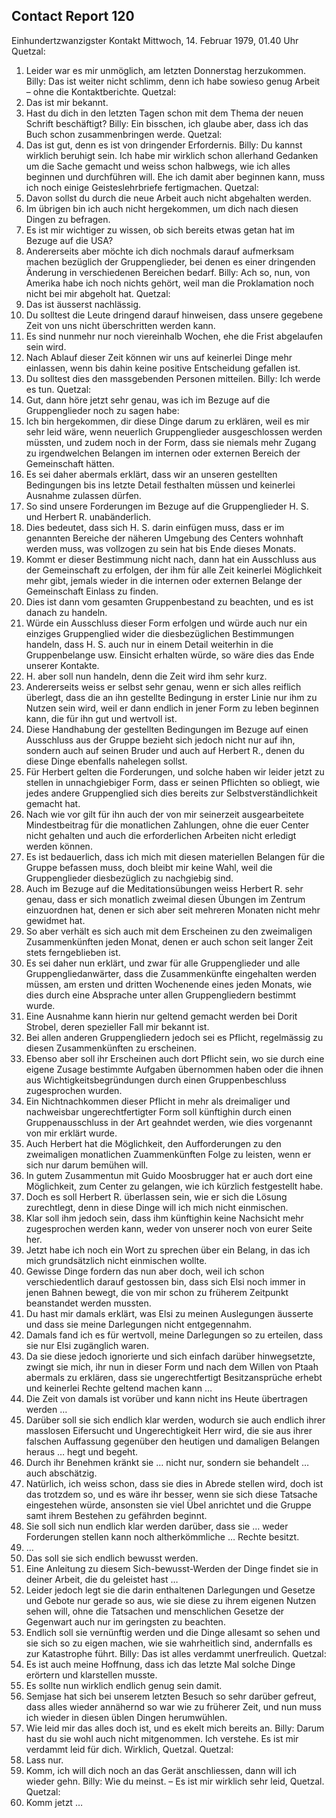 ## Contact Report 120
Einhundertzwanzigster Kontakt
Mittwoch, 14. Februar 1979, 01.40 Uhr
Quetzal:
1. Leider war es mir unmöglich, am letzten Donnerstag herzukommen.
Billy:
Das ist weiter nicht schlimm, denn ich habe sowieso genug Arbeit – ohne die Kontaktberichte.
Quetzal:
2. Das ist mir bekannt.
3. Hast du dich in den letzten Tagen schon mit dem Thema der neuen Schrift beschäftigt?
Billy:
Ein bisschen, ich glaube aber, dass ich das Buch schon zusammenbringen werde.
Quetzal:
4. Das ist gut, denn es ist von dringender Erfordernis.
Billy:
Du kannst wirklich beruhigt sein. Ich habe mir wirklich schon allerhand Gedanken um die Sache gemacht und weiss schon halbwegs, wie ich alles beginnen und durchführen will. Ehe ich damit aber beginnen kann, muss ich noch einige Geisteslehrbriefe fertigmachen.
Quetzal:
5. Davon sollst du durch die neue Arbeit auch nicht abgehalten werden.
6. Im übrigen bin ich auch nicht hergekommen, um dich nach diesen Dingen zu befragen.
7. Es ist mir wichtiger zu wissen, ob sich bereits etwas getan hat im Bezuge auf die USA?
8. Andererseits aber möchte ich dich nochmals darauf aufmerksam machen bezüglich der Gruppenglieder, bei denen es einer dringenden Änderung in verschiedenen Bereichen bedarf.
Billy:
Ach so, nun, von Amerika habe ich noch nichts gehört, weil man die Proklamation noch nicht bei mir abgeholt hat.
Quetzal:
9. Das ist äusserst nachlässig.
10. Du solltest die Leute dringend darauf hinweisen, dass unsere gegebene Zeit von uns nicht überschritten werden kann.
11. Es sind nunmehr nur noch viereinhalb Wochen, ehe die Frist abgelaufen sein wird.
12. Nach Ablauf dieser Zeit können wir uns auf keinerlei Dinge mehr einlassen, wenn bis dahin keine positive Entscheidung gefallen ist.
13. Du solltest dies den massgebenden Personen mitteilen.
Billy:
Ich werde es tun.
Quetzal:
14. Gut, dann höre jetzt sehr genau, was ich im Bezuge auf die Gruppenglieder noch zu sagen habe:
15. Ich bin hergekommen, dir diese Dinge darum zu erklären, weil es mir sehr leid wäre, wenn neuerlich Gruppenglieder ausgeschlossen werden müssten, und zudem noch in der Form, dass sie niemals mehr Zugang zu irgendwelchen Belangen im internen oder externen Bereich der Gemeinschaft hätten.
16. Es sei daher abermals erklärt, dass wir an unseren gestellten Bedingungen bis ins letzte Detail festhalten müssen und keinerlei Ausnahme zulassen dürfen.
17. So sind unsere Forderungen im Bezuge auf die Gruppenglieder H. S. und Herbert R. unabänderlich.
18. Dies bedeutet, dass sich H. S. darin einfügen muss, dass er im genannten Bereiche der näheren Umgebung des Centers wohnhaft werden muss, was vollzogen zu sein hat bis Ende dieses Monats.
19. Kommt er dieser Bestimmung nicht nach, dann hat ein Ausschluss aus der Gemeinschaft zu erfolgen, der ihm für alle Zeit keinerlei Möglichkeit mehr gibt, jemals wieder in die internen oder externen Belange der Gemeinschaft Einlass zu finden.
20. Dies ist dann vom gesamten Gruppenbestand zu beachten, und es ist danach zu handeln.
21. Würde ein Ausschluss dieser Form erfolgen und würde auch nur ein einziges Gruppenglied wider die diesbezüglichen Bestimmungen handeln, dass H. S. auch nur in einem Detail weiterhin in die Gruppenbelange usw. Einsicht erhalten würde, so wäre dies das Ende unserer Kontakte.
22. H. aber soll nun handeln, denn die Zeit wird ihm sehr kurz.
23. Andererseits weiss er selbst sehr genau, wenn er sich alles reiflich überlegt, dass die an ihn gestellte Bedingung in erster Linie nur ihm zu Nutzen sein wird, weil er dann endlich in jener Form zu leben beginnen kann, die für ihn gut und wertvoll ist.
24. Diese Handhabung der gestellten Bedingungen im Bezuge auf einen Ausschluss aus der Gruppe bezieht sich jedoch nicht nur auf ihn, sondern auch auf seinen Bruder und auch auf Herbert R., denen du diese Dinge ebenfalls nahelegen sollst.
25. Für Herbert gelten die Forderungen, und solche haben wir leider jetzt zu stellen in unnachgiebiger Form, dass er seinen Pflichten so obliegt, wie jedes andere Gruppenglied sich dies bereits zur Selbstverständlichkeit gemacht hat.
26. Nach wie vor gilt für ihn auch der von mir seinerzeit ausgearbeitete Mindestbeitrag für die monatlichen Zahlungen, ohne die euer Center nicht gehalten und auch die erforderlichen Arbeiten nicht erledigt werden können.
27. Es ist bedauerlich, dass ich mich mit diesen materiellen Belangen für die Gruppe befassen muss, doch bleibt mir keine Wahl, weil die Gruppenglieder diesbezüglich zu nachgiebig sind.
28. Auch im Bezuge auf die Meditationsübungen weiss Herbert R. sehr genau, dass er sich monatlich zweimal diesen Übungen im Zentrum einzuordnen hat, denen er sich aber seit mehreren Monaten nicht mehr gewidmet hat.
29. So aber verhält es sich auch mit dem Erscheinen zu den zweimaligen Zusammenkünften jeden Monat, denen er auch schon seit langer Zeit stets ferngeblieben ist.
30. Es sei daher nun erklärt, und zwar für alle Gruppenglieder und alle Gruppengliedanwärter, dass die Zusammenkünfte eingehalten werden müssen, am ersten und dritten Wochenende eines jeden Monats, wie dies durch eine Absprache unter allen Gruppengliedern bestimmt wurde.
31. Eine Ausnahme kann hierin nur geltend gemacht werden bei Dorit Strobel, deren spezieller Fall mir bekannt ist.
32. Bei allen anderen Gruppengliedern jedoch sei es Pflicht, regelmässig zu diesen Zusammenkünften zu erscheinen.
33. Ebenso aber soll ihr Erscheinen auch dort Pflicht sein, wo sie durch eine eigene Zusage bestimmte Aufgaben übernommen haben oder die ihnen aus Wichtigkeitsbegründungen durch einen Gruppenbeschluss zugesprochen wurden.
34. Ein Nichtnachkommen dieser Pflicht in mehr als dreimaliger und nachweisbar ungerechtfertigter Form soll künftighin durch einen Gruppenausschluss in der Art geahndet werden, wie dies vorgenannt von mir erklärt wurde.
35. Auch Herbert hat die Möglichkeit, den Aufforderungen zu den zweimaligen monatlichen Zuammenkünften Folge zu leisten, wenn er sich nur darum bemühen will.
36. In gutem Zusammentun mit Guido Moosbrugger hat er auch dort eine Möglichkeit, zum Center zu gelangen, wie ich kürzlich festgestellt habe.
37. Doch es soll Herbert R. überlassen sein, wie er sich die Lösung zurechtlegt, denn in diese Dinge will ich mich nicht einmischen.
38. Klar soll ihm jedoch sein, dass ihm künftighin keine Nachsicht mehr zugesprochen werden kann, weder von unserer noch von eurer Seite her.
39. Jetzt habe ich noch ein Wort zu sprechen über ein Belang, in das ich mich grundsätzlich nicht einmischen wollte.
40. Gewisse Dinge fordern das nun aber doch, weil ich schon verschiedentlich darauf gestossen bin, dass sich Elsi noch immer in jenen Bahnen bewegt, die von mir schon zu früherem Zeitpunkt beanstandet werden mussten.
41. Du hast mir damals erklärt, was Elsi zu meinen Auslegungen äusserte und dass sie meine Darlegungen nicht entgegennahm.
42. Damals fand ich es für wertvoll, meine Darlegungen so zu erteilen, dass sie nur Elsi zugänglich waren.
43. Da sie diese jedoch ignorierte und sich einfach darüber hinwegsetzte, zwingt sie mich, ihr nun in dieser Form und nach dem Willen von Ptaah abermals zu erklären, dass sie ungerechtfertigt Besitzansprüche erhebt und keinerlei Rechte geltend machen kann …
44. Die Zeit von damals ist vorüber und kann nicht ins Heute übertragen werden …
45. Darüber soll sie sich endlich klar werden, wodurch sie auch endlich ihrer masslosen Eifersucht und Ungerechtigkeit Herr wird, die sie aus ihrer falschen Auffassung gegenüber den heutigen und damaligen Belangen heraus … hegt und begeht.
46. Durch ihr Benehmen kränkt sie … nicht nur, sondern sie behandelt … auch abschätzig.
47. Natürlich, ich weiss schon, dass sie dies in Abrede stellen wird, doch ist das trotzdem so, und es wäre ihr besser, wenn sie sich diese Tatsache eingestehen würde, ansonsten sie viel Übel anrichtet und die Gruppe samt ihrem Bestehen zu gefährden beginnt.
48. Sie soll sich nun endlich klar werden darüber, dass sie … weder Forderungen stellen kann noch altherkömmliche … Rechte besitzt.
49. …
50. Das soll sie sich endlich bewusst werden.
51. Eine Anleitung zu diesem Sich-bewusst-Werden der Dinge findet sie in deiner Arbeit, die du geleistet hast …
52. Leider jedoch legt sie die darin enthaltenen Darlegungen und Gesetze und Gebote nur gerade so aus, wie sie diese zu ihrem eigenen Nutzen sehen will, ohne die Tatsachen und menschlichen Gesetze der Gegenwart auch nur im geringsten zu beachten.
53. Endlich soll sie vernünftig werden und die Dinge allesamt so sehen und sie sich so zu eigen machen, wie sie wahrheitlich sind, andernfalls es zur Katastrophe führt.
Billy:
Das ist alles verdammt unerfreulich.
Quetzal:
54. Es ist auch meine Hoffnung, dass ich das letzte Mal solche Dinge erörtern und klarstellen musste.
55. Es sollte nun wirklich endlich genug sein damit.
56. Semjase hat sich bei unserem letzten Besuch so sehr darüber gefreut, dass alles wieder annähernd so war wie zu früherer Zeit, und nun muss ich wieder in diesen üblen Dingen herumwühlen.
57. Wie leid mir das alles doch ist, und es ekelt mich bereits an.
Billy:
Darum hast du sie wohl auch nicht mitgenommen. Ich verstehe. Es ist mir verdammt leid für dich. Wirklich, Quetzal.
Quetzal:
58. Lass nur.
59. Komm, ich will dich noch an das Gerät anschliessen, dann will ich wieder gehn.
Billy:
Wie du meinst. – Es ist mir wirklich sehr leid, Quetzal.
Quetzal:
60. Komm jetzt …